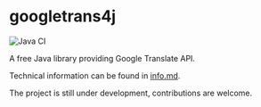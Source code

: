 # googletrans4j

![Java CI](https://github.com/yescallop/googletrans4j/workflows/Java%20CI/badge.svg)

A free Java library providing Google Translate API.

Technical information can be found in [info.md](info.md).

The project is still under development, contributions are welcome.
